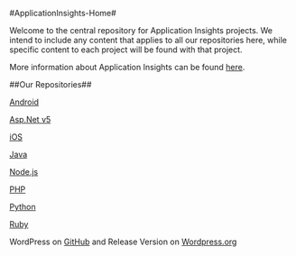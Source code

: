 #ApplicationInsights-Home#

Welcome to the central repository for Application Insights projects. We intend to include any content that applies to all our repositories here, while specific content to each project will be found with that project.

More information about Application Insights can be found [here](http://azure.microsoft.com/documentation/articles/app-insights-get-started/).


##Our Repositories##

[Android](https://github.com/Microsoft/ApplicationInsights-Android)

[Asp.Net v5](https://github.com/Microsoft/ApplicationInsights-aspnetv5)

[iOS](https://github.com/Microsoft/ApplicationInsights-iOS)

[Java](https://github.com/Microsoft/ApplicationInsights-Java)

[Node.js](https://github.com/Microsoft/ApplicationInsights-node.js)

[PHP](https://github.com/Microsoft/ApplicationInsights-PHP)

[Python](https://github.com/Microsoft/ApplicationInsights-Python)

[Ruby](https://github.com/Microsoft/ApplicationInsights-Ruby)

WordPress on [GitHub](https://github.com/Microsoft/ApplicationInsights-WordPress) and Release Version on [Wordpress.org](https://wordpress.org/plugins/application-insights/)





